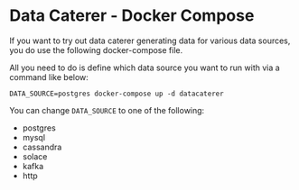 # Data Caterer - Docker Compose

If you want to try out data caterer generating data for various data sources, you do use the following docker-compose file.

All you need to do is define which data source you want to run with via a command like below:

```shell
DATA_SOURCE=postgres docker-compose up -d datacaterer
```

You can change `DATA_SOURCE` to one of the following:  
- postgres
- mysql
- cassandra
- solace
- kafka
- http
